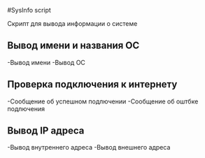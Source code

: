 #SysInfo script

Скрипт для вывода информации о системе

## Вывод имени и названия ОС
-Вывод имени
-Вывод ОС
## Проверка подключения к интернету
-Сообщение об успешном подлючении
-Сообщение об оштбке подлючения
## Вывод IP адреса
-Вывод внутреннего адреса
-Вывод внешнего адреса
